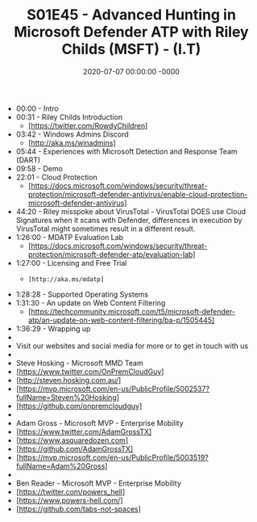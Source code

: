 ﻿---
layout: post
title: "S01E45 - Advanced Hunting in Microsoft Defender ATP with Riley Childs (MSFT) - (I.T)"
date: 2020-07-07 00:00:00 -0000
categories:
---
 * 00:00 - Intro
 * 00:31 - Riley Childs Introduction
   - [https://twitter.com/RowdyChildren]
 * 03:42 - Windows Admins Discord
   - [http://aka.ms/winadmins]
 * 05:44 - Experiences with Microsoft Detection and Response Team (DART)
 * 09:58 - Demo
 * 22:01 - Cloud Protection
   - [https://docs.microsoft.com/windows/security/threat-protection/microsoft-defender-antivirus/enable-cloud-protection-microsoft-defender-antivirus]
 * 44:20 - Riley misspoke about VirusTotal - VirusTotal DOES use Cloud Signatures when it scans with             Defender, differences in execution by VirusTotal might sometimes result in a different result.
 * 1:26:00 - MDATP Evaluation Lab
   -    [https://docs.microsoft.com/windows/security/threat-protection/microsoft-defender-atp/evaluation-lab]
 * 1:27:00 - Licensing and Free Trial
   -     [http://aka.ms/mdatp]
 * 1:28:28 - Supported Operating Systems
 * 1:31:30 - An update on Web Content Filtering
   -    [https://techcommunity.microsoft.com/t5/microsoft-defender-atp/an-update-on-web-content-filtering/ba-p/1505445]
 * 1:36:29 - Wrapping up
 * 
 * Visit our websites and social media for more or to get in touch with us
 * 
 * Steve Hosking - Microsoft MMD Team
 * [https://www.twitter.com/OnPremCloudGuy]
 * [http://steven.hosking.com.au/]
 * [https://mvp.microsoft.com/en-us/PublicProfile/5002537?fullName=Steven%20Hosking]
 * [https://github.com/onpremcloudguy]
 * 
 * Adam Gross - Microsoft MVP - Enterprise Mobility
 * [https://www.twitter.com/AdamGrossTX]
 * [https://www.asquaredozen.com]
 * [https://github.com/AdamGrossTX]
 * [https://mvp.microsoft.com/en-us/PublicProfile/5003519?fullName=Adam%20Gross]
 * 
 * Ben Reader - Microsoft MVP - Enterprise Mobility
 * [https://twitter.com/powers_hell]
 * [https://www.powers-hell.com/]
 * [https://github.com/tabs-not-spaces]
